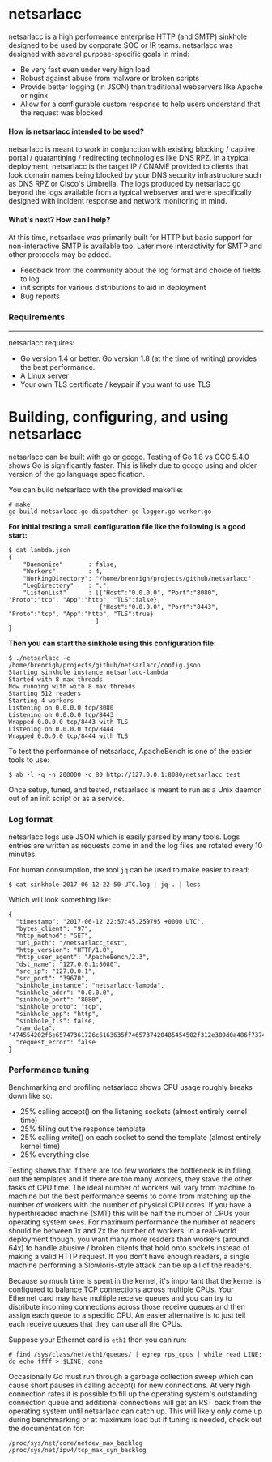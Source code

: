 netsarlacc
===================

netsarlacc is a high performance enterprise HTTP (and SMTP) sinkhole designed to be used by corporate SOC or IR teams.  netsarlacc was designed with several purpose-specific goals in mind:

 - Be very fast even under very high load
 - Robust against abuse from malware or broken scripts
 - Provide better logging (in JSON) than traditional webservers like Apache or nginx
 - Allow for a configurable custom response to help users understand that the request was blocked

#### How is netsarlacc intended to be used?
netsarlacc is meant to work in conjunction with existing blocking / captive portal / quarantining / redirecting technologies like DNS RPZ.  In a typical deployment, netsarlacc is the target IP / CNAME provided to clients that look domain names being blocked by your DNS security infrastructure such as DNS RPZ or Cisco's Umbrella.  The logs produced by netsarlacc go beyond the logs available from a typical webserver and were specifically designed with incident response and network monitoring in mind.

#### What's next? How can I help?
At this time, netsarlacc was primarily built for HTTP but basic support for non-interactive SMTP is available too.  Later more interactivity for SMTP and other protocols may be added.

- Feedback from the community about the log format and choice of fields to log
- init scripts for various distributions to aid in deployment
- Bug reports

### Requirements
-------------
netsarlacc requires:

- Go version 1.4 or better.  Go version 1.8 (at the time of writing) provides the best performance.
- A Linux server
- Your own TLS certificate / keypair if you want to use TLS


Building, configuring, and using netsarlacc
===================
netsarlacc can be built with go or gccgo.  Testing of Go 1.8 vs GCC 5.4.0 shows Go is significantly faster.  This is likely due to gccgo using and older version of the go language specification.

You can build netsarlacc with the provided makefile:
```
# make
go build netsarlacc.go dispatcher.go logger.go worker.go
```

**For initial testing a small configuration file like the following is a good start:**
```
$ cat lambda.json
{
    "Daemonize"       : false,
    "Workers"         : 4,
    "WorkingDirectory": "/home/brenrigh/projects/github/netsarlacc",
    "LogDirectory"    : ".",
    "ListenList"      : [{"Host":"0.0.0.0", "Port":"8080", "Proto":"tcp", "App":"http", "TLS":false},
                         {"Host":"0.0.0.0", "Port":"8443", "Proto":"tcp", "App":"http", "TLS":true}
                        ]
}
```

**Then you can start the sinkhole using this configuration file:**
```
$ ./netsarlacc -c /home/brenrigh/projects/github/netsarlacc/config.json
Starting sinkhole instance netsarlacc-lambda
Started with 8 max threads
Now running with with 8 max threads
Starting 512 readers
Starting 4 workers
Listening on 0.0.0.0 tcp/8080
Listening on 0.0.0.0 tcp/8443
Wrapped 0.0.0.0 tcp/8443 with TLS
Listening on 0.0.0.0 tcp/8444
Wrapped 0.0.0.0 tcp/8444 with TLS
```

To test the performance of netsarlacc, ApacheBench is one of the easier tools to use:
```
$ ab -l -q -n 200000 -c 80 http://127.0.0.1:8080/netsarlacc_test
```

Once setup, tuned, and tested, netsarlacc is meant to run as a Unix daemon out of an init script or as a service.


### Log format
netsarlacc logs use JSON which is easily parsed by many tools. Logs entries are written as requests come in and the log files are rotated every 10 minutes.

For human consumption, the tool `jq` can be used to make easier to read:

```
$ cat sinkhole-2017-06-12-22-50-UTC.log | jq . | less
```

Which will look something like:
```
{
  "timestamp": "2017-06-12 22:57:45.259795 +0000 UTC",
  "bytes_client": "97",
  "http_method": "GET",
  "url_path": "/netsarlacc_test",
  "http_version": "HTTP/1.0",
  "http_user_agent": "ApacheBench/2.3",
  "dst_name": "127.0.0.1:8080",
  "src_ip": "127.0.0.1",
  "src_port": "39670",
  "sinkhole_instance": "netsarlacc-lambda",
  "sinkhole_addr": "0.0.0.0",
  "sinkhole_port": "8080",
  "sinkhole_proto": "tcp",
  "sinkhole_app": "http",
  "sinkhole_tls": false,
  "raw_data": "474554202f6e65747361726c6163635f7465737420485454502f312e300d0a486f73743a203132372e302e302e313a383038300d0a557365722d4167656e743a2041706163686542656e63682f322e330d0a4163636570743a202a2f2a0d0a0d0a",
  "request_error": false
}
```

### Performance tuning
Benchmarking and profiling netsarlacc shows CPU usage roughly breaks down like so:

- 25% calling accept() on the listening sockets (almost entirely kernel time)
- 25% filling out the response template
- 25% calling write() on each socket to send the template (almost entirely kernel time)
- 25% everything else

Testing shows that if there are too few workers the bottleneck is in filling out the templates and if there are too many workers, they stave the other tasks of CPU time.  The ideal number of workers will vary from machine to machine but the best performance seems to come from matching up the number of workers with the number of physical CPU cores.  If you have a hyperthreaded machine (SMT) this will be half the number of CPUs your operating system sees.  For maximum performance the number of readers should be between 1x and 2x the number of workers.  In a real-world deployment though, you want many more readers than workers (around 64x) to handle abusive / broken clients that hold onto sockets instead of making a valid HTTP request.  If you don't have enough readers, a single machine performing a Slowloris-style attack can tie up all of the readers.

Because so much time is spent in the kernel, it's important that the kernel is configured to balance TCP connections across multiple CPUs.  Your Ethernet card may have multiple receive queues and you can try to distribute incoming connections across those receive queues and then assign each queue to a specific CPU.  An easier alternative is to just tell each receive queues that they can use all the CPUs.

Suppose your Ethernet card is `eth1` then you can run:
```
# find /sys/class/net/eth1/queues/ | egrep rps_cpus | while read LINE; do echo ffff > $LINE; done
```

Occasionally Go must run through a garbage collection sweep which can cause short pauses in calling accept() for new connections.  At very high connection rates it is possible to fill up the operating system's outstanding connection queue and additional connections will get an RST back from the operating system until netsarlacc can catch up.  This will likely only come up during benchmarking or at maximum load but if tuning is needed, check out the documentation for:

```
/proc/sys/net/core/netdev_max_backlog
/proc/sys/net/ipv4/tcp_max_syn_backlog
```
